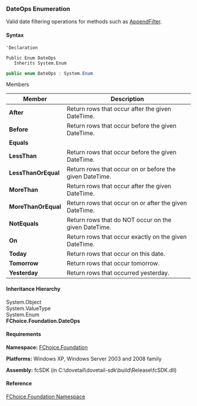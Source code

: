 ﻿### DateOps Enumeration

Valid date filtering operations for methods such as [AppendFilter](fcSDK~FChoice.Foundation.FCGeneric~AppendFilter(String,DateOps,DateTime).md).

#### Syntax

```vbnet
'Declaration

Public Enum DateOps 
   Inherits System.Enum
```

```csharp
public enum DateOps : System.Enum 
```

Members

| Member | Description |
| --- | --- |
| **After** | Return rows that occur after the given DateTime. |
| **Before** | Return rows that occur before the given DateTime. |
| **Equals** |   |
| **LessThan** | Return rows that occur before the given DateTime. |
| **LessThanOrEqual** | Return rows that occur on or before the given DateTime. |
| **MoreThan** | Return rows that occur after the given DateTime. |
| **MoreThanOrEqual** | Return rows that occur on or after the given DateTime. |
| **NotEquals** | Return rows that do NOT occur on the given DateTime. |
| **On** | Return rows that occur exactly on the given DateTime. |
| **Today** | Return rows that occur on this date. |
| **Tomorrow** | Return rows that occur tomorrow. |
| **Yesterday** | Return rows that occurred yesterday. |

#### Inheritance Hierarchy

System.Object  
System.ValueType  
System.Enum  
**FChoice.Foundation.DateOps**  

#### Requirements

**Namespace:** [FChoice.Foundation](fcSDK~FChoice.Foundation_namespace.md)

**Platforms:** Windows XP, Windows Server 2003 and 2008 family

**Assembly:** fcSDK (in C:\\dovetail\\dovetail-sdk\\build\\Release\\fcSDK.dll)

#### Reference

[FChoice.Foundation Namespace](fcSDK~FChoice.Foundation_namespace.md)